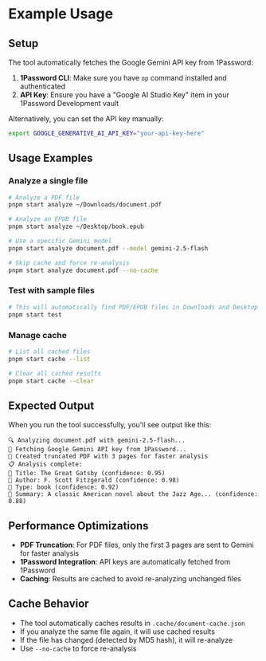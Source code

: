 # Example Usage

## Setup

The tool automatically fetches the Google Gemini API key from 1Password:

1. **1Password CLI**: Make sure you have `op` command installed and authenticated
2. **API Key**: Ensure you have a "Google AI Studio Key" item in your 1Password Development vault

Alternatively, you can set the API key manually:
```bash
export GOOGLE_GENERATIVE_AI_API_KEY="your-api-key-here"
```

## Usage Examples

### Analyze a single file
```bash
# Analyze a PDF file
pnpm start analyze ~/Downloads/document.pdf

# Analyze an EPUB file
pnpm start analyze ~/Desktop/book.epub

# Use a specific Gemini model
pnpm start analyze document.pdf --model gemini-2.5-flash

# Skip cache and force re-analysis
pnpm start analyze document.pdf --no-cache
```

### Test with sample files
```bash
# This will automatically find PDF/EPUB files in Downloads and Desktop
pnpm start test
```

### Manage cache
```bash
# List all cached files
pnpm start cache --list

# Clear all cached results
pnpm start cache --clear
```

## Expected Output

When you run the tool successfully, you'll see output like this:

```
🔍 Analyzing document.pdf with gemini-2.5-flash...
🔑 Fetching Google Gemini API key from 1Password...
📄 Created truncated PDF with 3 pages for faster analysis
📋 Analysis complete:
📖 Title: The Great Gatsby (confidence: 0.95)
👤 Author: F. Scott Fitzgerald (confidence: 0.98)
📄 Type: book (confidence: 0.92)
📝 Summary: A classic American novel about the Jazz Age... (confidence: 0.88)
```

## Performance Optimizations

- **PDF Truncation**: For PDF files, only the first 3 pages are sent to Gemini for faster analysis
- **1Password Integration**: API keys are automatically fetched from 1Password
- **Caching**: Results are cached to avoid re-analyzing unchanged files

## Cache Behavior

- The tool automatically caches results in `.cache/document-cache.json`
- If you analyze the same file again, it will use cached results
- If the file has changed (detected by MD5 hash), it will re-analyze
- Use `--no-cache` to force re-analysis
